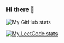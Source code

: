 ### Hi there 👋

![My GitHub stats](https://github-readme-stats.vercel.app/api?username=lo-han&show_icons=true&theme=dark)

[![My LeetCode stats](https://leetcard.jacoblin.cool/lo-han?ext=heatmap&theme=dark)](https://leetcode.com/u/lo-han/)

